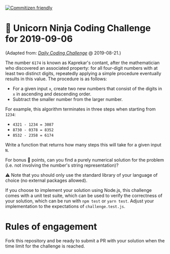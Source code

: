 [![Commitizen friendly](https://img.shields.io/badge/commitizen-friendly-brightgreen.svg)](http://commitizen.github.io/cz-cli/)

# :unicorn: Unicorn Ninja Coding Challenge for 2019-09-06

(Adapted from: [_Daily Coding Challenge_](https://www.dailycodingproblem.com/) @ 2019-08-21.)

The number `6174` is known as Kaprekar's contant, after the mathematician who discovered an associated property: for all four-digit numbers with at least two distinct digits, repeatedly applying a simple procedure eventually results in this value. The procedure is as follows:

- For a given input `x`, create two new numbers that consist of the digits in `x` in ascending and descending order.
- Subtract the smaller number from the larger number.

For example, this algorithm terminates in three steps when starting from `1234`:

- `4321 - 1234 = 3087`
- `8730 - 0378 = 8352`
- `8532 - 2358 = 6174`

Write a function that returns how many steps this will take for a given input `N`.

For bonus :unicorn: points, can you find a purely numerical solution for the problem (i.e. not involving the number's string representation)?

:warning: Note that you should only use the standard library of your language of choice (no external packages allowed).

If you choose to implement your solution using Node.js, this challenge comes with a unit test suite, which can be used to verify the correctness of your solution, which can be run with `npm test` or `yarn test`. Adjust your implementation to the expectations of `challenge.test.js`.

# Rules of engagement

Fork this repository and be ready to submit a PR with your solution when the time limit for the challenge is reached.
